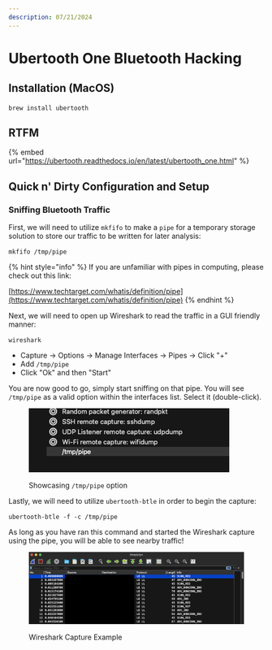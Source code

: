 ```yaml
---
description: 07/21/2024
---
```


# Ubertooth One Bluetooth Hacking

## Installation (MacOS)

```
brew install ubertooth
```

## RTFM

{% embed url="https://ubertooth.readthedocs.io/en/latest/ubertooth_one.html" %}

## Quick n' Dirty Configuration and Setup

### Sniffing Bluetooth Traffic

First, we will need to utilize `mkfifo` to make a `pipe` for a temporary storage solution to store our traffic to be written for later analysis:

```
mkfifo /tmp/pipe
```

{% hint style="info" %}
If you are unfamiliar with pipes in computing, please check out this link:

[https://www.techtarget.com/whatis/definition/pipe](https://www.techtarget.com/whatis/definition/pipe)
{% endhint %}

Next, we will need to open up Wireshark to read the traffic in a GUI friendly manner:

```
wireshark
```

* Capture -> Options -> Manage Interfaces -> Pipes -> Click "+"
* Add `/tmp/pipe`
* Click "Ok" and then "Start"

You are now good to go, simply start sniffing on that pipe. You will see `/tmp/pipe` as a valid option within the interfaces list. Select it (double-click).

<figure><img src="../.gitbook/assets/image (215).png" alt=""><figcaption><p>Showcasing <code>/tmp/pipe</code> option</p></figcaption></figure>

Lastly, we will need to utilize `ubertooth-btle` in order to begin the capture:

```
ubertooth-btle -f -c /tmp/pipe
```

As long as you have ran this command and started the Wireshark capture using the pipe, you will be able to see nearby traffic!

<figure><img src="../.gitbook/assets/image (1) (1).png" alt=""><figcaption><p>Wireshark Capture Example</p></figcaption></figure>
